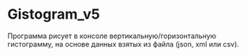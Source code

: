 # Gistogram_v5

Программа рисует в консоле вертикальную/горизонтальную гистограмму, на основе данных взятых из файла (json, xml или csv).
